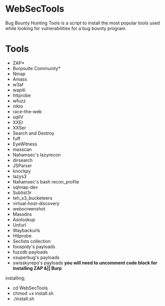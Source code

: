 # WebSecTools

Bug Bounty Hunting Tools is a script to install the most popular tools used while looking for vulnerabilities for a bug bounty program.
 
# Tools

- ZAP*
- Burpsuite Community*
- Nmap
- Amass
- w3af
- wapiti
- httprobe
- wfuzz
- nikto
- race-the-web
- sqlIV
- XXEr
- XXSer
- Search and Destroy
- fuff
- EyeWitness
- masscan
- Nahamsec's lazyrecon
- dirsearch
- JSParser
- knockpy
- lazys3
- Nahamsec's bash recon_profile
- sqlmap-dev
- Sublist3r
- teh_s3_bucketeers
- virtual-host-discovery
- webscreenshot
- Massdns
- Asnlookup
- Unfurl
- Waybackurls
- Httprobe
- Seclists collection
- foospidy's payloads
- fuzzdb payloads
- xsuperbug's payloads
- swisskyrepo's payloads
**you will need to uncomment code block for installing ZAP &|| Burp**

installing;
- cd WebSecTools
- chmod +x install.sh
- ./install.sh
